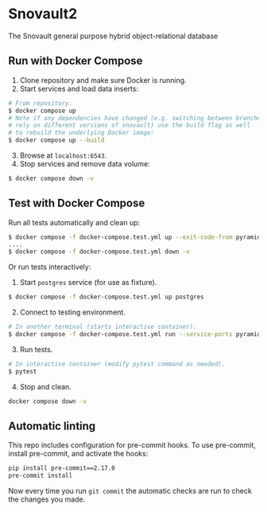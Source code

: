 # Snovault2

The Snovault general purpose hybrid object-relational database

## Run with Docker Compose
1. Clone repository and make sure Docker is running.
2. Start services and load data inserts:
```bash
# From repository.
$ docker compose up
# Note if any dependencies have changed (e.g. switching between branches that
# rely on different versions of snovault) use the build flag as well
# to rebuild the underlying Docker image:
$ docker compose up --build
```
3. Browse at `localhost:6543`.
4. Stop services and remove data volume:
```bash
$ docker compose down -v
```

## Test with Docker Compose
Run all tests automatically and clean up:
```bash
$ docker compose -f docker-compose.test.yml up --exit-code-from pyramid
....
$ docker compose -f docker-compose.test.yml down -v
```

Or run tests interactively:
1. Start `postgres` service (for use as fixture).
```bash
$ docker compose -f docker-compose.test.yml up postgres
```
2. Connect to testing environment.
```bash
# In another terminal (starts interactive container).
$ docker compose -f docker-compose.test.yml run --service-ports pyramid /bin/bash
```
3. Run tests.
```bash
# In interactive container (modify pytest command as needed).
$ pytest
```
4. Stop and clean.
```bash
docker compose down -v
```

## Automatic linting
This repo includes configuration for pre-commit hooks. To use pre-commit, install pre-commit, and activate the hooks:
```bash
pip install pre-commit==2.17.0
pre-commit install
```
Now every time you run `git commit` the automatic checks are run to check the changes you made.
